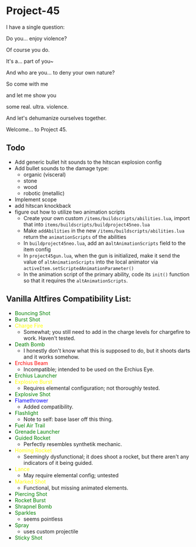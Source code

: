 # Project-45
I have a single question:

Do you... enjoy violence?

Of course you do.

It's a... part of you~

And who are you... to deny your own nature?

So come with me

and let me show you

some real. ultra. violence.

And let's dehumanize ourselves together.

Welcome... to Project 45.

## Todo

- Add generic bullet hit sounds to the hitscan explosion config
- Add bullet sounds to the damage type:
    - organic (visceral)
    - stone
    - wood
    - robotic (metallic)
- Implement scope
- add hitscan knockback
- figure out how to utilize two animation scripts
    - Create your own custom `/items/buildscripts/abilities.lua`, import that into `items/buildscripts/buildproject45neo.lua`
    - Make `addAbilities` in the new `/items/buildscripts/abilities.lua` return the `animationScripts` of the abilities
    - In `buildproject45neo.lua`, add an a`altAnimationScripts` field to the item config
    - In `project45gun.lua`, when the gun is initialized, make it send the value of `altAnimationScripts` into the local animator via `activeItem.setScriptedAnimationParameter()`
    - In the animation script of the primary ability, code its `init()` function so that it requires the `altAnimationScripts`.

## Vanilla Altfires Compatibility List:
- <span style="color: green">Bouncing Shot</span>
- <span style="color: green">Burst Shot</span>
- <span style="color: yellow">Charge Fire</span>
    - Somewhat; you still need to add in the charge levels for chargefire to work. Haven't tested.
- <span style="color: green">Death Bomb</span>
    - I honestly don't know what this is supposed to do, but it shoots darts and it works somehow.
- <span style="color: red">Erchius Beam</span>
    - Incompatible; intended to be used on the Erchius Eye.
- <span style="color: green">Erchius Launcher</span>
- <span style="color: yellow">Explosive Burst</span>
    - Requires elemental configuration; not thoroughly tested.
- <span style="color: green">Explosive Shot</span>
- <span style="color: blue">Flamethrower</span>
    - Added compatibility.
- <span style="color: green">Flashlight</span>
    - Note to self: base laser off this thing.
- <span style="color: green">Fuel Air Trail</span>
- <span style="color: green">Grenade Launcher</span>
- <span style="color: green">Guided Rocket</span>
    - Perfectly resembles synthetik mechanic.
- <span style="color: yellow">Homing Rocket</span>
    - Seemingly dysfunctional; it does shoot a rocket, but there aren't any indicators of it being guided.
- <span style="color: yellow">Lance</span>
    - May require elemental config; untested
- <span style="color: yellow">Marked Shot</span>
    - Functional, but missing animated elements.
- <span style="color: green">Piercing Shot</span>
- <span style="color: green">Rocket Burst</span>
- <span style="color: green">Shrapnel Bomb</span>
- <span style="color: green">Sparkles</span>
    - seems pointless
- <span style="color: green">Spray</span>
    - uses custom projectile
- <span style="color: green">Sticky Shot</span>

